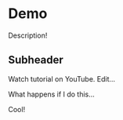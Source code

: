 # Demo

Description!

## Subheader

Watch tutorial on YouTube. Edit...

What happens if I do this...

Cool!